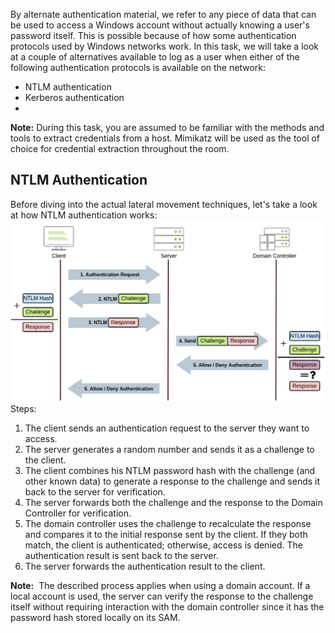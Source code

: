 By alternate authentication material, we refer to any piece of data that can be used to access a Windows account without actually knowing a user's password itself. This is possible because of how some authentication protocols used by Windows networks work. In this task, we will take a look at a couple of alternatives available to log as a user when either of the following authentication protocols is available on the network:
- NTLM authentication
- Kerberos authentication
- 
**Note:** During this task, you are assumed to be familiar with the methods and tools to extract credentials from a host. Mimikatz will be used as the tool of choice for credential extraction throughout the room.

## NTLM Authentication
Before diving into the actual lateral movement techniques, let's take a look at how NTLM authentication works:
![](Pasted%20image%2020241116201524.png)
Steps:
1. The client sends an authentication request to the server they want to access.
2. The server generates a random number and sends it as a challenge to the client.
3. The client combines his NTLM password hash with the challenge (and other known data) to generate a response to the challenge and sends it back to the server for verification.
4. The server forwards both the challenge and the response to the Domain Controller for verification.
5. The domain controller uses the challenge to recalculate the response and compares it to the initial response sent by the client. If they both match, the client is authenticated; otherwise, access is denied. The authentication result is sent back to the server.
6. The server forwards the authentication result to the client.

**Note:**
	 The described process applies when using a domain account. If a local account is used, the server can verify the response to the challenge itself without requiring interaction with the domain controller since it has the password hash stored locally on its SAM.